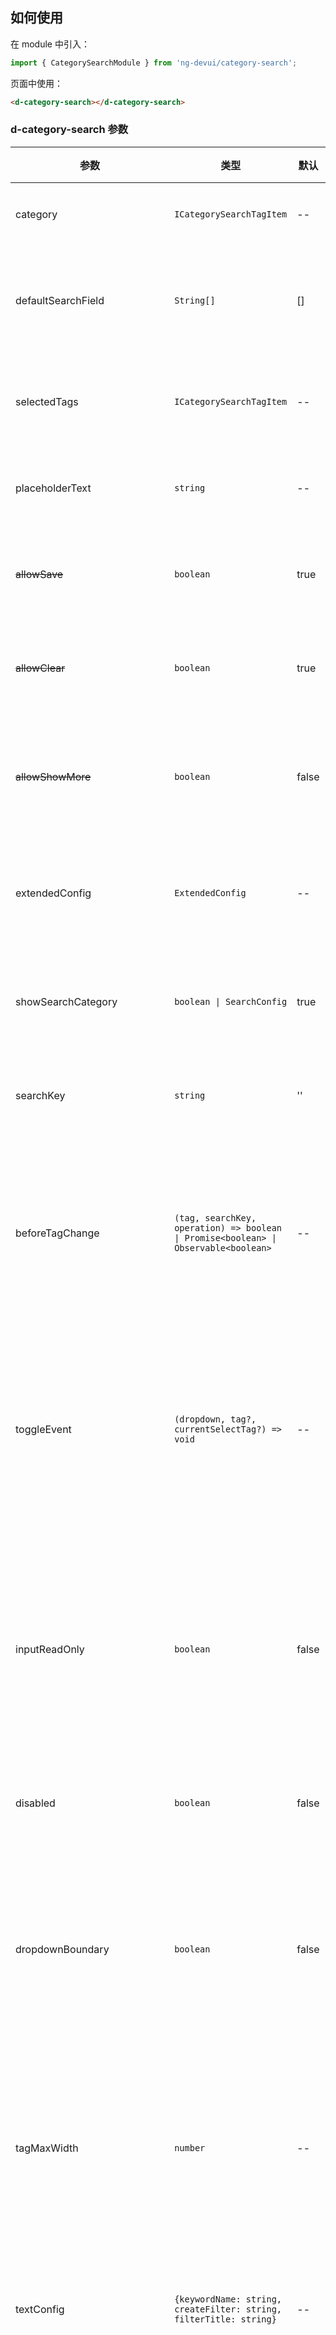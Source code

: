 ## 如何使用

在 module 中引入：

```ts
import { CategorySearchModule } from 'ng-devui/category-search';
```

页面中使用：

```html
<d-category-search></d-category-search>
```

### d-category-search 参数

| 参数                       | 类型                                                                                | 默认                                          | 说明                                                                                        | 跳转                                    |
| -------------------------- | ----------------------------------------------------------------------------------- | --------------------------------------------- | ------------------------------------------------------------------------------------------- | --------------------------------------- |
| category                   | `ICategorySearchTagItem`                                                            | --                                            | 必选，传入分类搜索源数据                                                                    | [基本用法](demo#basic-usage)            |
| defaultSearchField         | `String[]`                                                                          | []                                            | 可选，配置输入关键字时可在哪些分类中筛选                                                    | [基本用法](demo#basic-usage)            |
| selectedTags               | `ICategorySearchTagItem`                                                            | --                                            | 可选，传入需要默认选中的分类数据                                                            | [基本用法](demo#basic-usage)            |
| placeholderText            | `string`                                                                            | --                                            | 可选， 自定义搜索输入框占位文字                                                             | [基本用法](demo#basic-usage)            |
| ~~allowSave~~              | `boolean`                                                                           | true                                          | 可选，是否显示保存当前过滤的按钮                                                            | [基本用法](demo#basic-usage)            |
| ~~allowClear~~             | `boolean`                                                                           | true                                          | 可选，是否显示清除当前过滤的按钮                                                            | [基本用法](demo#basic-usage)            |
| ~~allowShowMore~~          | `boolean`                                                                           | <span style="white-space:nowrap">false</span> | 可选，是否显示当前过滤条件下拉列表的按钮                                                    | [大数据量优化展示](demo#auto-scroll)    |
| extendedConfig             | `ExtendedConfig`                                                                    | --                                            | 可选，配置右侧扩展按钮功能                                                                  | [自定义展示模板](demo#custom-template)  |
| showSearchCategory         | `boolean \| SearchConfig`                                                           | true                                          | 可选，是否显示搜索关键字下拉菜单                                                            | [自定义展示模板](demo##custom-template) |
| searchKey                  | `string`                                                                            | ''                                            | 可选，搜索框内的默认展示值                                                                  | [基本用法](demo#basic-usage)            |
| beforeTagChange            | `(tag, searchKey, operation) => boolean \| Promise<boolean> \| Observable<boolean>` | --                                            | 可选，改变标签前调用的方法，返回 boolean 类型，返回 false 可以阻止分类值改变                |                                         |
| toggleEvent                | `(dropdown, tag?, currentSelectTag?) => void`                                       | --                                            | 可选，已选分类的下拉菜单开关时调用的方法，可使用 return 阻止之后的默认方法执行              | [基本用法](demo#basic-usage)            |
| inputReadOnly              | `boolean`                                                                           | false                                         | 可选，限制是否可通过搜索框输入关键字搜索,`true`则无法输入关键字，仅可根据提供的分类数据筛选 |                                         |
| disabled                   | `boolean`                                                                           | false                                         | 可选，是否禁用分类搜索                                                                      |                                         |
| dropdownBoundary           | `boolean`                                                                           | false                                         | 可选，限制已选分类下拉菜单的左右边界，避免分类显示过长导致下拉菜单出现在组件范围以外        |                                         |
| tagMaxWidth                | `number`                                                                            | --                                            | 可选，单个过滤条件的最大宽度，超过则显示省略号，不设置则不限制                              | [大数据量优化展示](demo#auto-scroll)    |
| textConfig                 | `{keywordName: string, createFilter: string, filterTitle: string}`                  | --                                            | 可选，配置关键字分类名称、保存过滤器下拉窗口的文字内容                                      | [自定义展示模板](demo##custom-template) |
| toggleScrollToTail         | `boolean`                                                                           | false                                         | 可选，在有滚动条存在时初始化加载或选择过滤内容后自动滚动至最右侧，以便用户选择新的过滤内容  | [大数据量优化展示](demo#auto-scroll)    |
| filterNameRules            | `DValidateRules`                                                                    | false                                         | 可选，配置保存过滤器标题的校验规则，详细规则参见 ng-devui 库 form 组件                      | [基本用法](demo#basic-usage)            |
| categoryInGroup            | `boolean`                                                                           | false                                         | 可选，是否按组别显示分类下拉列表                                                            | [大数据量优化展示](demo#auto-scroll)    |
| groupOrderConfig           | `String[]`                                                                          | --                                            | 可选，配置组的排序                                                                          | [大数据量优化展示](demo#auto-scroll)    |
| customGroupNameTemplate    | `TemplateRef<any>`                                                                  | --                                            | 可选，自定义组名称显示模板                                                                  | [大数据量优化展示](demo#auto-scroll)    |
| customCategoryNameTemplate | `TemplateRef<any>`                                                                  | --                                            | 可选，自定义分类名称显示模板                                                                | [大数据量优化展示](demo#auto-scroll)    |
| showGlowStyle              | `boolean`                                                                           | true                                          | 可选，是否显示悬浮发光效果                                                                  |

### d-category-search 事件

| 事件               | 类型                              | 说明                                                         |
| ------------------ | --------------------------------- | ------------------------------------------------------------ |
| selectedTagsChange | `EventEmitter<SelectedTagsEvent>` | 分类数据变更时触发，返回值为当前选中的分类数据               |
| searchKeyChange    | `EventEmitter<String>`            | 搜索关键字变更时触发，返回值为输入框的绑定值                 |
| searchEvent        | `EventEmitter<SearchEvent>`       | 点击搜索按钮时触发，返回值为当前选中分类数据和搜索框中关键字 |
| createFilterEvent  | `EventEmitter<CreateFilterEvent>` | 点击保存按钮时触发，返回值为当前选中分类数据和搜索框中关键字 |
| clearAllEvent      | `EventEmitter<MouseEvent>`        | 点击清除按钮时触发，返回值为当前选中分类数据和搜索框中关键字 |

```ts
export type CategorySearchTagType = 'radio' | 'checkbox' | 'dateRange' | 'label' | 'textInput' | 'numberRange' | 'treeSelect';
/**
 * 候选tag数据配置项
 */
export interface ICategorySearchTagItem {
  /**
   * 搜索字段，tag的键，用于区分不同的分类，需要唯一
   */
  field: string;
  /**
   * tag 键的显示值
   */
  label: string;
  /**
   * 配置项可生产的tag类型,目前支持七种类型，不设置类型时只能使用自定义模板，参见自定义示例'访问来源'
   */
  type?: CategorySearchTagType;
  /**
   * 配置项所属的分组
   */
  group?: string;
  /**
   * tag 值的选择项数据
   */
  options?: Array<ITagOption>;
  /**
   * 用于显示的 tag 值的键值，如未设置默认取label
   */
  filterKey?: string | 'label';
  /**
   * 用于显示的label类型中色值的键值，如未设置默认取color
   */
  colorKey?: string | 'color';
  /**
   * 自定义下拉模板的展示内容
   */
  customTemplate?: TemplateRef<any>;
  /**
   * 当前分类选中后是否可以删除
   */
  deletable?: boolean;
  /**
   * 已选中值
   */
  value?: {
    label: string; // 用于显示选中值，如果指定了 filterKey 则使用该值为属性名，例如 basic demo 中的状态
    value: string | ITagOption | Array<ITagOption | number | string | Date>; // 下拉列表的选择值
    cache: string | ITagOption | Array<ITagOption | number | string | Date>; // 下拉列表展开时用于重置选择值的缓存数据
  };
  /**
   * dateRange 类型是否显示时分秒
   */
  showTime?: boolean;
  /**
   * dateRange 类型默认激活开始或者结束日期
   */
  activeRangeType?: 'start' | 'end';
  /**
   * textInput 类型设置最大长度
   */
  maxLength?: number;
  /**
   * textInput | numberRange 类型设置占位符，numberRange需传入对象分别设置左右
   */
  placeholder?: string | { left: string; right: string };
  /**
   * treeSelect 类型是否为多选，并显示已选择列表
   */
  multiple?: boolean;
  /**
   * treeSelect 类型是否显示搜索框
   */
  searchable?: boolean;
  /**
   * treeSelect 类型设置搜索框占位符
   */
  searchPlaceholder?: string;
  /**
   * treeSelect 类型自定义搜索方法，参数为搜索关键字和d-operable-tree组件实例
   */
  searchFn?: (value: string, treeInstance: OperableTreeComponent) => boolean | Array<any>;
  /**
   * treeSelect 类型相关配置，请参考treeSelect组件API中同名配置
   */
  treeNodeIdKey?: string;
  treeNodeChildrenKey?: string;
  treeNodeTitleKey?: string;
  disabledKey?: string;
  leafOnly?: boolean;
  iconParentOpen?: string;
  iconParentClose?: string;
  iconLeaf?: string;
  [propName: string]: any;
}

export interface ITagOption {
  /**
   * 选项，label和color默认都会取对应的 filterKey 和 colorKey，如未设置取默认值
   */
  label?: string; // 通用默认属性，用于设置分类名称
  color?: string; // label 专用，用于设置标签颜色
  [propName: string]: any;
}

export interface SelectedTagsEvent = {
  selectedTags: Array<ICategorySearchTagItem>;
  currentChangeTag: ICategorySearchTagItem;
  operation: 'add' | 'delete' | 'clear';
};

export interface CreateFilterEvent = {
  name: string;
  selectedTags: Array<ICategorySearchTagItem>;
  keyword: string;
};

export interface SearchEvent = {
  selectedTags: Array<ICategorySearchTagItem>;
  searchKey: string;
};

export interface SearchConfig {
  keyword?: boolean;
  keywordDescription?: ((searchKey: string) => string);
  field?: boolean;
  fieldDescription?: ((label: string) => string);
  category?: boolean;
  categoryDescription?: string;
  noCategoriesAvailableTip?: boolean;
  searchInputMaxLength?: number;
}

export interface TextConfig {
  keywordName?: string;
  createFilter?: string;
  filterTitle?: string;
  labelConnector?: string;
  noCategoriesAvailable?: string;
}

export interface ExtendedConfig {
  show?: boolean;
  clear?: {
    show?: boolean;
    disabled?: boolean;
    template?: TemplateRef<any>;
  };
  save?: {
    show?: boolean;
    disabled?: boolean;
    template?: TemplateRef<any>;
  };
  more?: {
    show?: boolean;
    disabled?: boolean;
    template?: TemplateRef<any>;
  };
  customTemplate?: TemplateRef<any>;
}

export type DValidateRules =
  | {
      validators?: DValidateRule[]; // 同步校验规则

      asyncValidators?: DAsyncValidateRule[]; // 异步校验规则

      asyncDebounceTime?: number; // 异步校验器debounceTime（单位ms），默认为300

      errorStrategy?: DValidationErrorStrategy; // error更新策略，默认为'dirty'

      message?: string; // 统一配置的message，如果你的某一条校验规则未配置message，将取统一message

      messageShowType?: 'popover' | 'text' | 'none'; // 消息自动显示策略（当前仅单个表单组件下生效），(popover | d-form-item容器内部显示 | 不显示)

      // 消息显示为popover时，设置popover的内容弹出方向，默认为['right', 'bottom']
      popPosition?: 'top' | 'right' | 'bottom' | 'left' | ('top' | 'right' | 'bottom' | 'left')[];
    }
  | DValidateRule[]; // 若只需设置同步校验规则，可传同步校验规则数组
```
